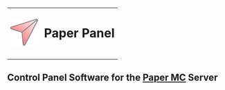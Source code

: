 <table align="center"><tr>
  <td><img src="./assets/logo/paper-panel-logo-512-512.png" width="64"/></td>
  <td><h1>Paper Panel<h1></td>
</tr></table>

## Control Panel Software for the [Paper MC](https://papermc.io/software/paper) Server
